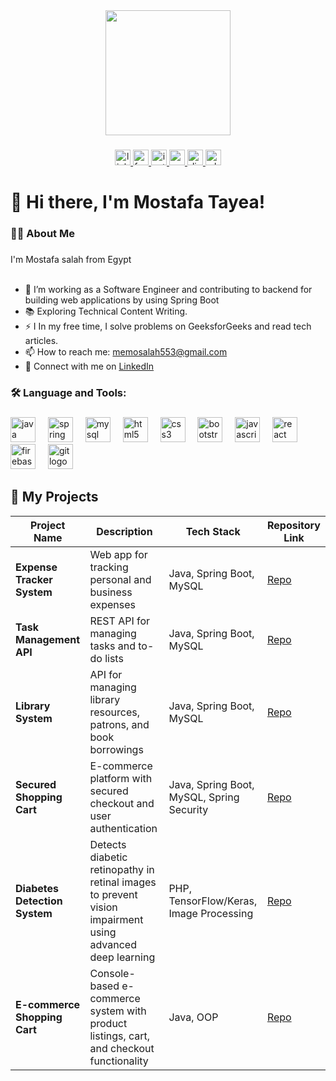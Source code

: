 <div align="center">
  <img height="200" src="https://media0.giphy.com/media/v1.Y2lkPTc5MGI3NjExYTh5MGQ3MWdnODdlaHRpczR2MW04Nnlhbmx5NWN2Z3ZqeXllNmVlYSZlcD12MV9pbnRlcm5hbF9naWZfYnlfaWQmY3Q9Zw/OLPQ6z2hlHmwFc4Hso/giphy.webp"  />
</div>

###

<div align="center">
  <a href="https://www.linkedin.com/in/mostafa-salah-tayea-000129196/" target="_blank">
    <img src="https://img.shields.io/static/v1?message=LinkedIn&logo=linkedin&label=&color=0077B5&logoColor=white&labelColor=&style=for-the-badge" height="25" alt="linkedin logo"  />
  </a>
  <a href="https://www.facebook.com/profile.php?id=100002398553125&mibextid=ZbWKwL" target="_blank">
    <img src="https://img.shields.io/static/v1?message=Facebook&logo=facebook&label=&color=1877F2&logoColor=white&labelColor=&style=for-the-badge" height="25" alt="facebook logo"  />
  </a>
  <a href="https://www.instagram.com/mustafa_tayea?igsh=MTRqNjVpZWRvb2czdg==" target="_blank">
    <img src="https://img.shields.io/static/v1?message=Instagram&logo=instagram&label=&color=E4405F&logoColor=white&labelColor=&style=for-the-badge" height="25" alt="instagram logo"  />
  </a>
  <a href="mailto:memosalah553@gmail.com" target="_blank">
    <img src="https://img.shields.io/static/v1?message=Gmail&logo=gmail&label=&color=D14836&logoColor=white&labelColor=&style=for-the-badge" height="25" alt="gmail logo"  />
  </a>
  <a href="Mostafa_Tay3" target="_blank">
    <img src="https://img.shields.io/static/v1?message=Discord&logo=discord&label=&color=7289DA&logoColor=white&labelColor=&style=for-the-badge" height="25" alt="discord logo"  />
  </a>
  <a href="https://wa.link/pve7hw" target="_blank">
    <img src="https://img.shields.io/static/v1?message=Whatsapp&logo=whatsapp&label=&color=25D366&logoColor=white&labelColor=&style=for-the-badge" height="25" alt="whatsapp logo"  />
  </a>
</div>

###

<h1 align="left">👋 Hi there, I'm Mostafa Tayea!</h1>

###

<h3 align="left">👩‍💻  About Me</h3>

###

  I'm Mostafa salah from Egypt
  <br><br>
  - 🔭  I’m working as a Software Engineer and contributing to backend for building web applications by using Spring Boot
  - 📚 Exploring Technical Content Writing.
  - ⚡ I In my free time, I solve problems on GeeksforGeeks and read tech articles.
  - 📫 How to reach me: [memosalah553@gmail.com](mailto:memosalah553@gmail.com)
  - 💼 Connect with me on [LinkedIn](https://www.linkedin.com/in/mostafa-salah-tayea-000129196)

###

<h3 align="left">🛠 Language and Tools:</h3>

###

<div align="left">
  <img src="https://cdn.jsdelivr.net/gh/devicons/devicon/icons/java/java-original.svg" height="40" alt="java logo"  />
  <img width="12" />
  <img src="https://cdn.jsdelivr.net/gh/devicons/devicon/icons/spring/spring-original.svg" height="40" alt="spring logo"  />
  <img width="12" />
  <img src="https://cdn.jsdelivr.net/gh/devicons/devicon/icons/mysql/mysql-original.svg" height="40" alt="mysql logo"  />
  <img width="12" />
  <img src="https://cdn.jsdelivr.net/gh/devicons/devicon/icons/html5/html5-original.svg" height="40" alt="html5 logo"  />
  <img width="12" />
  <img src="https://cdn.jsdelivr.net/gh/devicons/devicon/icons/css3/css3-original.svg" height="40" alt="css3 logo"  />
  <img width="12" />
  <img src="https://cdn.jsdelivr.net/gh/devicons/devicon/icons/bootstrap/bootstrap-original.svg" height="40" alt="bootstrap logo"  />
  <img width="12" />
  <img src="https://cdn.jsdelivr.net/gh/devicons/devicon/icons/javascript/javascript-original.svg" height="40" alt="javascript logo"  />
  <img width="12" />
  <img src="https://cdn.jsdelivr.net/gh/devicons/devicon/icons/react/react-original.svg" height="40" alt="react logo"  />
  <img width="12" />
  <img src="https://cdn.jsdelivr.net/gh/devicons/devicon/icons/firebase/firebase-plain.svg" height="40" alt="firebase logo"  />
  <img width="12" />
  <img src="https://cdn.jsdelivr.net/gh/devicons/devicon/icons/git/git-original.svg" height="40" alt="git logo"  />
</div>

###
## 🚀 My Projects

| Project Name                        | Description                                                                                               | Tech Stack                                 | Repository Link                                                            |
|-------------------------------------|-----------------------------------------------------------------------------------------------------------|--------------------------------------------|----------------------------------------------------------------------------|
| **Expense Tracker System**          | Web app for tracking personal and business expenses                                                       | Java, Spring Boot, MySQL                   | [Repo](https://github.com/Tasneem011/Expense_Tracker_System)              |
| **Task Management API**             | REST API for managing tasks and to-do lists                                                               | Java, Spring Boot, MySQL                   | [Repo](https://github.com/Tasneem011/Task_Management_API)                 |
| **Library System**                  | API for managing library resources, patrons, and book borrowings                                          | Java, Spring Boot, MySQL                   | [Repo](https://github.com/Tasneem011/Library-System)                      |
| **Secured Shopping Cart**           | E-commerce platform with secured checkout and user authentication                                         | Java, Spring Boot, MySQL, Spring Security  | [Repo](https://github.com/Tasneem011/SecuredShoppingCart)                 |
| **Diabetes Detection System**       | Detects diabetic retinopathy in retinal images to prevent vision impairment using advanced deep learning  | PHP, TensorFlow/Keras, Image Processing    | [Repo](https://github.com/Tasneem011/Graduation-Project)                  |
| **E-commerce Shopping Cart**        | Console-based e-commerce system with product listings, cart, and checkout functionality                   | Java, OOP                                  | [Repo](https://github.com/Tasneem011/E-commerce-Shopping-Cart)            |


